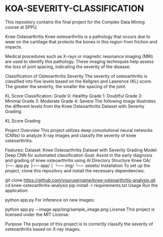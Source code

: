 # KOA-SEVERITY-CLASSIFICATION


This repository contains the final project for the Complex Data Mining course at SPPU.

Knee Osteoarthritis
Knee osteoarthritis is a pathology that occurs due to wear on the cartilage that protects the bones in this region from friction and impacts.

Medical procedures such as X-rays or magnetic resonance imaging (MRI) are used to identify this pathology. These imaging techniques help assess the loss of joint spacing, indicating the severity of the disease.

Classification of Osteoarthritis Severity
The severity of osteoarthritis is classified into five levels based on the Kellgren and Lawrence (KL) score. The greater the severity, the smaller the spacing of the joint.

KL Score Classification:
Grade 0: Healthy
Grade 1: Doubtful
Grade 2: Minimal
Grade 3: Moderate
Grade 4: Severe
The following image illustrates the different levels from the Knee Osteoarthritis Dataset with Severity Grading:

KL Score Grading

Project Overview
This project utilizes deep convolutional neural networks (CNNs) to analyze X-ray images and classify the severity of knee osteoarthritis.

Features:
Dataset: Knee Osteoarthritis Dataset with Severity Grading
Model: Deep CNN for automated classification
Goal: Assist in the early diagnosis and grading of knee osteoarthritis using AI
Directory Structure
Knee OA/
├── app.py
├── app/
│   └── img/
└── assets/
Installation
To set up the project, clone this repository and install the necessary dependencies:

git clone https://github.com/yourusername/knee-osteoarthritis-analysis.git
cd knee-osteoarthritis-analysis
pip install -r requirements.txt
Usage
Run the application:

python app.py
For inference on new images:

python app.py --image app/img/sample_image.png
License
This project is licensed under the MIT License.

Purpose
The purpose of this project is to correctly classify the severity of osteoarthritis based on X-ray images.
